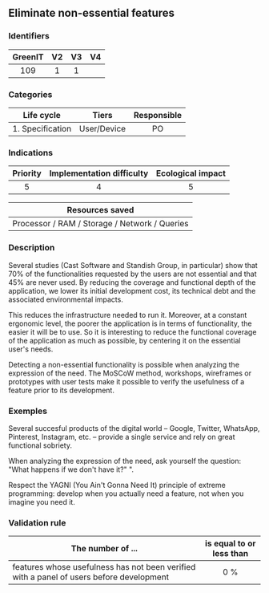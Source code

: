 ## Eliminate non-essential features

### Identifiers

| GreenIT |  V2  |  V3  |  V4  |
|:-------:|:----:|:----:|:----:|
|   109   | 1  | 1  |      |

### Categories

|    Life cycle    |    Tiers    | Responsible |
|:----------------:|:-----------:|:-----------:|
| 1. Specification | User/Device |     PO      |

### Indications

| Priority | Implementation difficulty | Ecological impact |
|:--------:|:-------------------------:|:-----------------:|
|    5     |             4             |         5         |

|                Resources saved                 |
|:----------------------------------------------:|
| Processor / RAM / Storage / Network / Queries  |

### Description

Several studies (Cast Software and Standish Group, in particular) show that 70% of the functionalities requested by 
the users are not essential and that 45% are never used. By reducing the coverage and functional depth of the 
application, we lower its initial development cost, its technical debt and the associated environmental impacts.

This reduces the infrastructure needed to run it. Moreover, at a constant ergonomic level, the poorer the 
application is in terms of functionality, the easier it will be to use. So it is interesting to reduce the functional coverage 
of the application as much as possible, by centering it on the essential user's needs.

Detecting a non-essential functionality is possible when analyzing the expression of the need. The MoSCoW method, workshops,
wireframes or prototypes with user tests make it possible to verify the usefulness of a feature prior to its development.

### Exemples

Several succesful products of the digital world – Google, Twitter, WhatsApp, Pinterest, Instagram, etc. – provide a 
single service and rely on great functional sobriety.

When analyzing the expression of the need, ask yourself the question: "What happens if we don't have it?" ".

Respect the YAGNI (You Ain't Gonna Need It) principle of extreme programming: develop when you actually need a feature,
not when you imagine you need it.


### Validation rule


| The number of ...                                                                            | is equal to or less than |  
|----------------------------------------------------------------------------------------------|:--------------------:|
| features whose usefulness has not been verified with a panel of users before development     |         0 %          |

